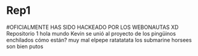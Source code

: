 # Rep1
#OFICIALMENTE HAS SIDO HACKEADO POR LOS WEBONAUTAS XD
Repositorio 1
hola mundo
Kevin se unió al proyecto de los pingüinos enchilados
cómo están? muy mal
elpepe
ratatatata
los submarine horsees son bien putos
